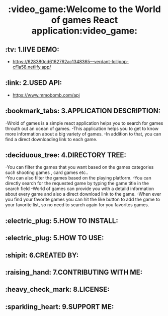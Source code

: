 <h1 align="center">
  :video_game:Welcome to the World of games React application:video_game:
</h1>


<h2>:tv:  1.lIVE DEMO:</h2>

 * https://628380cd6162762ac1348365--verdant-lollipop-cf1a58.netlify.app/
 
<h2>:link:  2.USED API:</h2>

 * https://www.mmobomb.com/api
 
<h2>:bookmark_tabs:  3.APPLICATION DESCRIPTION:</h2>

 -Wrold of games is a simple react application helps you to search for games throuth out an ocean of games.
 -This application helps you to get to know more information about a big variety of games.
 -In addition to that, you can find a direct downloading link to each game.
 

<h2>:deciduous_tree:  4.DIRECTORY TREE:</h2>

 -You can filter the games that you want based on the games categories such shooting games , card games etc..  
 -You can also filter the games based on the playing platform.
 -You can directly search for the requested game by typing the game title in the search field
 -World of games can provide you with a detaild information about every game and also a  direct download link to the game.
 -When ever you find your favorite games you can hit the like button to add the game to your favorite list, so no need to search again for you favorites games.

<h2>:electric_plug:  5.HOW TO INSTALL:</h2>

<h2>:electric_plug:  5.HOW TO USE:</h2>

<h2>:shipit:  6.CREATED BY:</h2>

<h2>:raising_hand:  7.CONTRIBUTING WITH ME:</h2>

<h2>:heavy_check_mark:  8.LICENSE:</h2>

<h2>:sparkling_heart:  9.SUPPORT ME:</h2>


